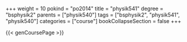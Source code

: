 +++
weight = 10
pokind = "po2014"
title = "physik541"
degree = "bsphysik2"
parents = ["physik540"]
tags = ["bsphysik2", "physik541", "physik540"]
categories = ["course"]
bookCollapseSection = false
+++

{{< genCoursePage >}}
